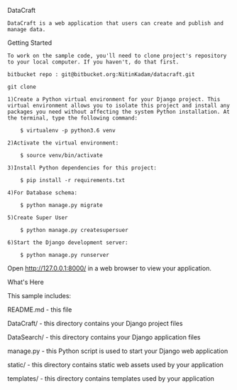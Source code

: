 DataCraft

	DataCraft is a web application that users can create and publish and manage data.

Getting Started

	To work on the sample code, you'll need to clone project's repository to your local computer. If you haven't, do that first.

	bitbucket repo : git@bitbucket.org:NitinKadam/datacraft.git

	git clone

	1)Create a Python virtual environment for your Django project. This virtual environment allows you to isolate this project and install any packages you need without affecting the system Python installation. At the terminal, type the following command:

		$ virtualenv -p python3.6 venv

	2)Activate the virtual environment:

		$ source venv/bin/activate

	3)Install Python dependencies for this project:

		$ pip install -r requirements.txt

	4)For Database schema:

		$ python manage.py migrate

	5)Create Super User

		$ python manage.py createsupersuer

	6)Start the Django development server:

		$ python manage.py runserver

Open http://127.0.0.1:8000/ in a web browser to view your application.

What's Here

This sample includes:

README.md - this file

DataCraft/ - this directory contains your Django project files

DataSearch/ - this directory contains your Django application files

manage.py - this Python script is used to start your Django web application

static/ - this directory contains static web assets used by your application

templates/ - this directory contains templates used by your application
